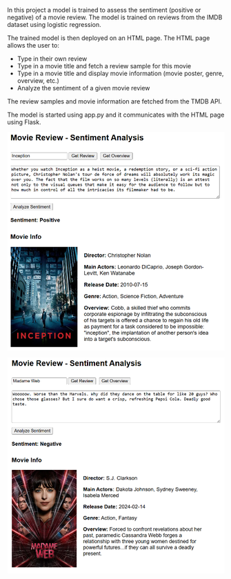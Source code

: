 In this project a model is trained to assess the sentiment (positive or negative) of a movie review.
The model is trained on reviews from the IMDB dataset using logistic regression.

The trained model is then deployed on an HTML page.
The HTML page allows the user to:
- Type in their own review
- Type in a movie title and fetch a review sample for this movie
- Type in a movie title and display movie information (movie poster, genre, overview, etc.)
- Analyze the sentiment of a given movie review

The review samples and movie information are fetched from the TMDB API.

The model is started using app.py and it communicates with the HTML page using Flask. 

![Positive Sentiment](images/Positive%20Sentiment.png)

![Negative Sentiment](images/Negative%20Sentiment.png)
